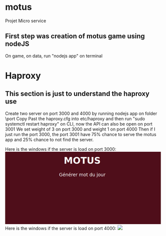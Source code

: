 # motus
Projet Micro service
## First step was creation of motus game using nodeJS
On game, on data, run "nodejs app" on terminal

# Haproxy
## This section is just to understand the haproxy use
Create two server on port 3000 and 4000 by running nodejs app on folder \port
Copy Past the haproxy.cfg into etc/haproxy and then run "sudo systemctl restart haproxy" on CLI, now the API can also be open on port 3001
We set weight of 3 on port 3000 and weight 1 on port 4000
Then if I just run the port 3000, the port 3001 have 75% chance to serve the motus app and 25% chance to not find the server.

Here is the windows if the server is load on port 3000:
![](https://github.com/severine-Rachel/motus/blob/main/README-Image/weight3port3000.png)
Here is the windows if the server is load on port 4000:
![](https://github.com/severine-Rachel/motus/blob/main/README-Image/weight1port4000.png")
